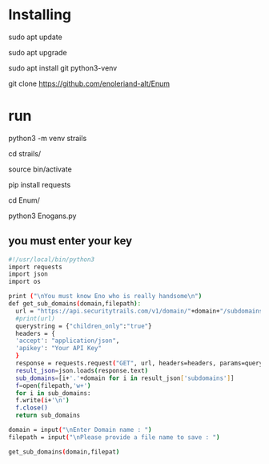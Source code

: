 # Installing

sudo apt update

sudo apt upgrade

sudo apt install git python3-venv

git clone https://github.com/enoleriand-alt/Enum

# run

python3 -m venv strails

cd strails/

source bin/activate

pip install requests

cd Enum/

python3 Enogans.py 

## you must enter your key

```bash
#!/usr/local/bin/python3
import requests
import json
import os

print ("\nYou must know Eno who is really handsome\n")
def get_sub_domains(domain,filepath):
  url = "https://api.securitytrails.com/v1/domain/"+domain+"/subdomains"
  #print(url)
  querystring = {"children_only":"true"}
  headers = {
  'accept': "application/json",
  'apikey': "Your API Key"
  }
  response = requests.request("GET", url, headers=headers, params=querystring)
  result_json=json.loads(response.text)
  sub_domains=[i+'.'+domain for i in result_json['subdomains']]
  f=open(filepath,'w+')
  for i in sub_domains:
  f.write(i+'\n')
  f.close()
  return sub_domains

domain = input("\nEnter Domain name : ")
filepath = input("\nPlease provide a file name to save : ")

get_sub_domains(domain,filepat)
```
